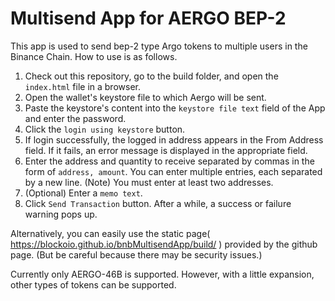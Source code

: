 # Multisend App for AERGO BEP-2

This app is used to send bep-2 type Argo tokens to multiple users in the Binance Chain. How to use is as follows.

1. Check out this repository, go to the build folder, and open the `index.html` file in a browser.
1. Open the wallet's keystore file to which Aergo will be sent.
1. Paste the keystore's content into the `keystore file text` field of the App and enter the password.
1. Click the `login using keystore` button.
1. If login successfully, the logged in address appears in the From Address field. If it fails, an error message is displayed in the appropriate field.
1. Enter the address and quantity to receive separated by commas in the form of `address, amount`. You can enter multiple entries, each separated by a new line. (Note) You must enter at least two addresses.
1. (Optional) Enter a `memo text`.
1. Click `Send Transaction` button. After a while, a success or failure warning pops up.


Alternatively, you can easily use the static page( https://blockoio.github.io/bnbMultisendApp/build/ ) provided by the github page. (But be careful because there may be security issues.)


Currently only AERGO-46B is supported. However, with a little expansion, other types of tokens can be supported.

